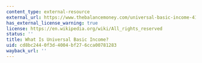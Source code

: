 ```yaml
---
content_type: external-resource
external_url: https://www.thebalancemoney.com/universal-basic-income-4160668
has_external_license_warning: true
license: https://en.wikipedia.org/wiki/All_rights_reserved
status: ''
title: What Is Universal Basic Income?
uid: cd8bc244-0f3d-4004-bf27-6cca00781283
wayback_url: ''
---
```

